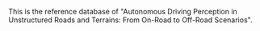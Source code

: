 This is the reference database of "Autonomous Driving Perception in Unstructured Roads and Terrains: From On-Road to Off-Road Scenarios".
